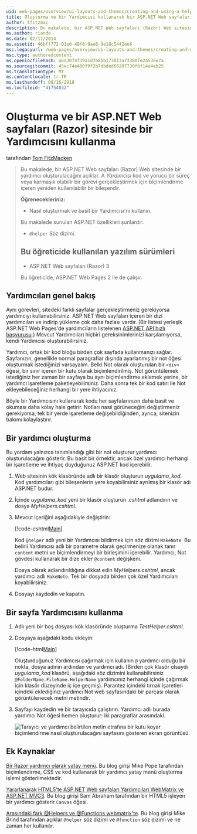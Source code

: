 ```yaml
---
uid: web-pages/overview/ui-layouts-and-themes/creating-and-using-a-helper-in-an-aspnet-web-pages-site
title: Oluşturma ve bir Yardımcısı kullanarak bir ASP.NET Web sayfaları (Razor) sitesinde | Microsoft Docs
author: tfitzmac
description: Bu makalede, bir ASP.NET Web sayfaları (Razor) Web sitesinde bir yardımcı oluşturulacağını açıklar. Bir yardımcı kod ve iyileştirilmiş işaretlemede içeren yeniden kullanılabilir bir bileşen olan...
ms.author: riande
ms.date: 02/17/2014
ms.assetid: 46bff772-01e0-40f0-9ae6-9e18c5442ee6
msc.legacyurl: /web-pages/overview/ui-layouts-and-themes/creating-and-using-a-helper-in-an-aspnet-web-pages-site
msc.type: authoredcontent
ms.openlocfilehash: a6d3074f39a1d7b81b173813a73380fe2a536e7a
ms.sourcegitcommit: 45ac74e400f9f2b7dbded66297730f6f14a4eb25
ms.translationtype: MT
ms.contentlocale: tr-TR
ms.lasthandoff: 08/16/2018
ms.locfileid: "41754032"
---
```

<a name="creating-and-using-a-helper-in-an-aspnet-web-pages-razor-site"></a>Oluşturma ve bir ASP.NET Web sayfaları (Razor) sitesinde bir Yardımcısını kullanma
====================
tarafından [Tom FitzMacken](https://github.com/tfitzmac)

> Bu makalede, bir ASP.NET Web sayfaları (Razor) Web sitesinde bir yardımcı oluşturulacağını açıklar. A *Yardımcısı* kod ve yorucu bir süreç veya karmaşık olabilir bir görevi gerçekleştirmek için biçimlendirme içeren yeniden kullanılabilir bir bileşendir.
> 
> **Öğrenecekleriniz:** 
> 
> - Nasıl oluşturmak ve basit bir Yardımcısı'nı kullanın.
> 
> Bu makalede sunulan ASP.NET özellikleri şunlardır:
> 
> - `@helper` Söz dizimi.
>   
> 
> ## <a name="software-versions-used-in-the-tutorial"></a>Bu öğreticide kullanılan yazılım sürümleri
> 
> 
> - ASP.NET Web sayfaları (Razor) 3
>   
> 
> Bu öğreticide, ASP.NET Web Pages 2 ile de çalışır.


## <a name="overview-of-helpers"></a>Yardımcıları genel bakış

Aynı görevleri, sitedeki farklı sayfalar gerçekleştirmeniz gerekiyorsa yardımcıyı kullanabilirsiniz. ASP.NET Web sayfaları içeren bir dizi yardımcıları ve indirip yükleme çok daha fazlası vardır. (Bir listesi yerleşik ASP.NET Web Pages'de yardımcıların listelenen [ASP.NET API hızlı başvurusu](https://go.microsoft.com/fwlink/?LinkId=202907).) Mevcut Yardımcıları hiçbiri gereksinimlerinizi karşılamıyorsa, kendi Yardımcısı oluşturabilirsiniz.

Yardımcı, ortak bir kod bloğu birden çok sayfada kullanmanızı sağlar. Sayfanızın, genellikle normal paragraflar dışında ayarlanmış bir not öğesi oluşturmak istediğinizi varsayalım. Belki Not olarak oluşturulan bir `<div>` öğesi, bir sınır içeren bir kutu olarak biçimlendirilmiş. Not görüntülemek istediğiniz her zaman bir sayfaya bu aynı biçimlendirme eklemek yerine, bir yardımcı işaretleme paketleyebilirsiniz. Daha sonra tek bir kod satırı ile Not ekleyebileceğiniz herhangi bir yere ihtiyacınız.

Böyle bir Yardımcısını kullanarak kodu her sayfalarınızın daha basit ve okuması daha kolay hale getirir. Notları nasıl görüneceğini değiştirmeniz gerekiyorsa, tek bir yerde işaretleme değişebildiğinden, ayrıca, sitenizin bakımı kolaylaştırır.

## <a name="creating-a-helper"></a>Bir yardımcı oluşturma

Bu yordam yalnızca tanımlandığı gibi bir not oluşturur yardımcı oluşturulacağını gösterir. Bu basit bir örnektir, ancak özel yardımcı herhangi bir işaretleme ve ihtiyaç duyduğunuz ASP.NET kod içerebilir.

1. Web sitesinin kök klasöründe adlı bir klasör oluşturun *uygulama\_kod*. Kod yardımcıları gibi bileşenlerin yere koyabilirsiniz ayrılmış bir klasör adı ASP.NET budur.
2. İçinde *uygulama\_kod* yeni bir klasör oluşturun *.cshtml* adlandırın ve dosya *MyHelpers.cshtml*.
3. Mevcut içeriğini aşağıdakiyle değiştirin:

    [!code-cshtml[Main](creating-and-using-a-helper-in-an-aspnet-web-pages-site/samples/sample1.cshtml)]

    Kod `@helper` adlı yeni bir Yardımcısı bildirmek için söz dizimi `MakeNote`. Bu belirli Yardımcısı adlı bir parametre olarak geçirmenize olanak tanır `content` metni ve biçimlendirmeyi bir birleşimini içerebilir. Yardımcı, Not gövdesi kullanarak bir dize ekler `@content` değişkeni.

    Dosya olarak adlandırıldığına dikkat edin *MyHelpers.cshtml*, ancak yardımcı adlı `MakeNote`. Tek bir dosyada birden çok özel Yardımcıları koyabilirsiniz.
4. Dosyayı kaydedin ve kapatın.

## <a name="using-the-helper-in-a-page"></a>Bir sayfa Yardımcısını kullanma

1. Adlı yeni bir boş dosyası kök klasöründe oluşturma *TestHelper.cshtml*.
2. Dosyaya aşağıdaki kodu ekleyin:

    [!code-html[Main](creating-and-using-a-helper-in-an-aspnet-web-pages-site/samples/sample2.html)]

    Oluşturduğunuz Yardımcısı çağırmak için kullanın `@` yardımcı olduğu bir nokta, dosya adının ardından ve yardımcı adı. (Birden çok klasör olsaydı *uygulama\_kod* klasörü, aşağıdaki söz dizimini kullanabilirsiniz `@FolderName.FileName.HelperName` yardımcınız herhangi içinde çağırmak için klasör düzeyinde iç içe geçmiş). Parantez içindeki tırnak işaretleri içindeki eklediğiniz yardımcı Not web sayfasındaki bir parçası olarak görüntülenecek metni metindir.
3. Sayfayı kaydedin ve bir tarayıcıda çalıştırın. Yardımcı adlı burada yardımcı Not öğesi hemen oluşturur: iki paragraflar arasındaki.

    ![Tarayıcı ve yardımcı belirtilen metin etrafına bir kutu koyar biçimlendirme nasıl oluşturulacağını sayfasını gösteren ekran görüntüsü.](creating-and-using-a-helper-in-an-aspnet-web-pages-site/_static/image1.jpg)

## <a name="additional-resources"></a>Ek Kaynaklar


[Bir Razor yardımcı olarak yatay menü](http://mikepope.com/blog/DisplayBlog.aspx?permalink=2341). Bu blog girişi Mike Pope tarafından biçimlendirme, CSS ve kod kullanarak bir yardımcı yatay menü oluşturma işlemi gösterilmektedir.

[Yararlanarak HTML5'te ASP.NET Web sayfaları Yardımcıları WebMatrix ve ASP.NET MVC3](http://geekswithblogs.net/wildturtle/archive/2010/11/08/html5-in-asp.net-web-pages-helpers-for-webmatrix-and_aspnet_mvc3.aspx). Bu blog girişi Sam Abraham tarafından bir HTML5 işleyen bir yardımcı gösterir `Canvas` öğesi.

[Arasındaki fark @Helpers ve @Functions webmatrix'te](http://www.mikesdotnetting.com/Article/173/The-Difference-Between-@Helpers-and-@Functions-In-WebMatrix). Bu blog girişi Mike Brind tarafından açıklar `@helper` söz dizimi ve `@function` söz dizimi ve ne zaman her kullanılır.

